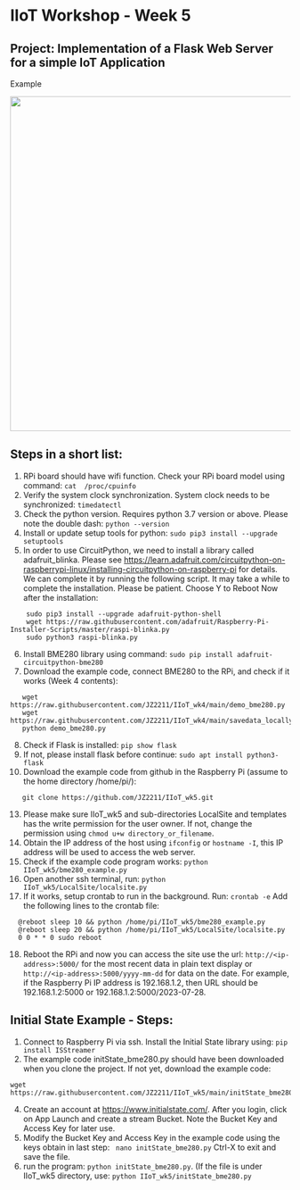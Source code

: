 # IIoT Workshop - Week 5
## Project: Implementation of a Flask Web Server for a simple IoT Application
Example

<img src="https://github.com/JZ2211/IIoT_Case1/assets/100505718/ceb4a08b-a487-4068-b82d-bbf9e66196a6" width="600">

## Steps in a short list:
1.	RPi board should have wifi function. Check your RPi board model using command:
```cat  /proc/cpuinfo```
1.	Verify the system clock synchronization. System clock needs to be synchronized:
   ```timedatectl```
1.	Check the python version. Requires python 3.7 version or above. Please note the double dash:
  ```python --version```  
1.	Install or update setup tools for python:
  ```sudo pip3 install --upgrade setuptools```
1.	In order to use CircuitPython, we need to install a library called adafruit_blinka. Please see https://learn.adafruit.com/circuitpython-on-raspberrypi-linux/installing-circuitpython-on-raspberry-pi for details. We can complete it by running the following script. It may take a while to complete the installation. Please be patient. Choose Y to Reboot Now after the installation:
```  
    sudo pip3 install --upgrade adafruit-python-shell
    wget https://raw.githubusercontent.com/adafruit/Raspberry-Pi-Installer-Scripts/master/raspi-blinka.py
    sudo python3 raspi-blinka.py
```
6.	Install BME280 library using command: 
  ```sudo pip install adafruit-circuitpython-bme280```
7.	Download the example code, connect BME280 to the RPi, and check if it works (Week 4 contents):
```
   wget https://raw.githubusercontent.com/JZ2211/IIoT_wk4/main/demo_bme280.py
   wget https://raw.githubusercontent.com/JZ2211/IIoT_wk4/main/savedata_locally.py
   python demo_bme280.py
```  
8.	Check if Flask is installed:  ```pip show flask```
1.	If not, please install flask before continue: ```sudo apt install python3-flask```
1.	Download the example code from github in the Raspberry Pi (assume to the home directory /home/pi/):
```
   git clone https://github.com/JZ2211/IIoT_wk5.git
```
13.	Please make sure IIoT_wk5 and sub-directories LocalSite and templates has the write permission for the user owner. If not, change the permission using ```chmod u+w directory_or_filename```.
1.	Obtain the IP address of the host using ```ifconfig``` or ```hostname -I```, this IP address will be used to access the web server.
1.	Check if the example code program works: 
 ```python IIoT_wk5/bme280_example.py```
1.	Open another ssh terminal, run: 
  ```python IIoT_wk5/LocalSite/localsite.py```
1.	If it works, setup crontab to run in the background. Run:
  ```crontab -e```
Add the following lines to the crontab file:
```
  @reboot sleep 10 && python /home/pi/IIoT_wk5/bme280_example.py
  @reboot sleep 20 && python /home/pi/IIoT_wk5/LocalSite/localsite.py
  0 0 * * 0 sudo reboot
```
18.	Reboot the RPi and now you can access the site use the url: ```http://<ip-address>:5000/``` for the most recent data in plain text display or ```http://<ip-address>:5000/yyyy-mm-dd``` for data on the date. For example, if the Raspberry Pi IP address is 192.168.1.2, then URL should be 192.168.1.2:5000  or 192.168.1.2:5000/2023-07-28.

## Initial State Example - Steps:
1. Connect to Raspberry Pi via ssh. Install the Initial State library using:
    ```pip install ISStreamer```
2. The example code initState_bme280.py should have been downloaded when you clone the project. If not yet, download the example code:
```
wget https://raw.githubusercontent.com/JZ2211/IIoT_wk5/main/initState_bme280.py
```
4. Create an account at https://www.initialstate.com/. After you login, click on App Launch and create a stream Bucket. Note the Bucket Key and Access Key for later use.
6. Modify the Bucket Key and Access Key in the example code using the keys obtain in last step:
   ``` nano initState_bme280.py```
   Ctrl-X to exit and save the file.
1. run the program: ```python initState_bme280.py```. (If the file is under IIoT_wk5 directory, use: ```python IIoT_wk5/initState_bme280.py```




